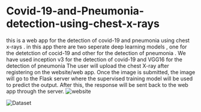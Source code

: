 # Covid-19-and-Pneumonia-detection-using-chest-x-rays
this is a web app for the detection of covid-19 and pneumonia using chest x-rays . in this app there are two seperate deep learning models , one for the detetction of cocid-19 and other for the detection of pneumonia . We have used inception v3 for the detection of covid-19 and VGG16 for the detection of pneumonia
The user will upload the chest X-ray after registering on the website/web app. Once the image is submitted, the image will go to the Flask server where the supervised training model will be used to predict the output. After this, the response will be sent back to the web app through the server.
![website](https://user-images.githubusercontent.com/35164066/121821656-f36cb000-ccb7-11eb-9e9d-d6fa6a8d38bb.JPG)

![Dataset](https://user-images.githubusercontent.com/35164066/121821563-66c1f200-ccb7-11eb-9d80-9cdd9138eb22.JPG)
